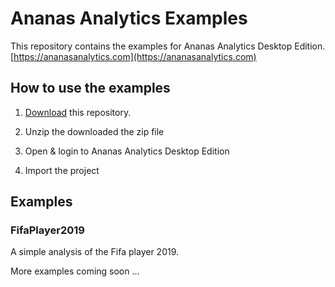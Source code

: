 # Ananas Analytics Examples

This repository contains the examples for Ananas Analytics Desktop Edition. [https://ananasanalytics.com](https://ananasanalytics.com)

## How to use the examples

1. [Download](https://github.com/bhou/ananas-examples/archive/master.zip) this repository.

2. Unzip the downloaded the zip file

3. Open & login to Ananas Analytics Desktop Edition

4. Import the project

## Examples

### FifaPlayer2019

A simple analysis of the Fifa player 2019.


More examples coming soon ...




